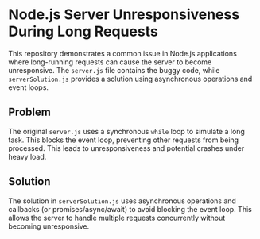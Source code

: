# Node.js Server Unresponsiveness During Long Requests

This repository demonstrates a common issue in Node.js applications where long-running requests can cause the server to become unresponsive.  The `server.js` file contains the buggy code, while `serverSolution.js` provides a solution using asynchronous operations and event loops.

## Problem

The original `server.js` uses a synchronous `while` loop to simulate a long task. This blocks the event loop, preventing other requests from being processed. This leads to unresponsiveness and potential crashes under heavy load.

## Solution

The solution in `serverSolution.js` uses asynchronous operations and callbacks (or promises/async/await) to avoid blocking the event loop.  This allows the server to handle multiple requests concurrently without becoming unresponsive.
